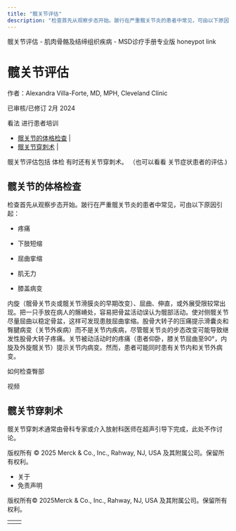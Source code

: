 ```yaml
---
title: "髋关节评估"
description: "检查首先从观察步态开始。跛行在严重髋关节炎的患者中常见，可由以下原因引起："
---
```


﻿髋关节评估 \- 肌肉骨骼及结缔组织疾病 \- MSD诊疗手册专业版 honeypot link

# 髋关节评估

作者：Alexandra Villa-Forte, MD, MPH, Cleveland Clinic

已审核/已修订 2月 2024

看法 进行患者培训

- [髋关节的体格检查](#髋关节的体格检查_v36967367_zh) \|
- [髋关节穿刺术](#髋关节穿刺术_v36967383_zh) \|

髋关节评估包括 体检 有时还有关节穿刺术。 （也可以看看 关节症状患者的评估.)

## 髋关节的体格检查

检查首先从观察步态开始。跛行在严重髋关节炎的患者中常见，可由以下原因引起：

- 疼痛

- 下肢短缩

- 屈曲挛缩

- 肌无力

- 膝盖病变


内旋（髋骨关节炎或髋关节滑膜炎的早期改变）、屈曲、伸直，或外展受限较常出现。把一只手放在病人的髂嵴处，容易把骨盆活动误认为髋部活动。使对侧髋关节尽量屈曲以稳定骨盆，这样可发现患肢屈曲挛缩。股骨大转子的压痛提示滑囊炎和臀腱病变（关节外疾病）而不是关节内疾病，尽管髋关节炎的步态改变可能导致继发性股骨大转子疼痛。关节被动活动时的疼痛（患者仰卧，膝关节屈曲至90°，内旋及外旋髋关节）提示关节内病变。然而，患者可能同时患有关节内和关节外病变。

如何检查臀部



视频

## 髋关节穿刺术

髋关节穿刺术通常由骨科专家或介入放射科医师在超声引导下完成，此处不作讨论。



版权所有 © 2025
Merck & Co., Inc., Rahway, NJ, USA 及其附属公司。保留所有权利。

- 关于
- 免责声明

版权所有© 2025Merck & Co., Inc., Rahway, NJ, USA 及其附属公司。保留所有权利。

|     |     |
| --- | --- |
|  |  |